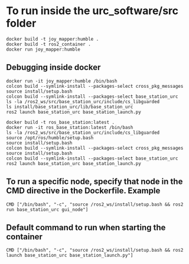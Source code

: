 # To run inside the urc_software/src folder

```
docker build -t joy_mapper:humble .
docker build -t ros2_container .
docker run joy_mapper:humble
```

## Debugging inside docker

```
docker run -it joy_mapper:humble /bin/bash
colcon build --symlink-install --packages-select cross_pkg_messages
source install/setup.bash
colcon build --symlink-install --packages-select base_station_urc
ls -la /ros2_ws/src/base_station_urc/include/cs_libguarded
ls install/base_station_urc/lib/base_station_urc
ros2 launch base_station_urc base_station_launch.py
```

```
docker build -t ros_base_station:latest .
docker run -it ros_base_station:latest /bin/bash
ls -la /ros2_ws/src/base_station_urc/include/cs_libguarded
source /opt/ros/humble/setup.bash
source install/setup.bash
colcon build --symlink-install --packages-select cross_pkg_messages
source install/setup.bash
colcon build --symlink-install --packages-select base_station_urc
ros2 launch base_station_urc base_station_launch.py
```

## To run a specific node, specify that node in the CMD directive in the Dockerfile. Example

```
CMD ["/bin/bash", "-c", "source /ros2_ws/install/setup.bash && ros2 run base_station_urc gui_node"]
```

## Default command to run when starting the container

```
CMD ["/bin/bash", "-c", "source /ros2_ws/install/setup.bash && ros2 launch base_station_urc base_station_launch.py"]
```
